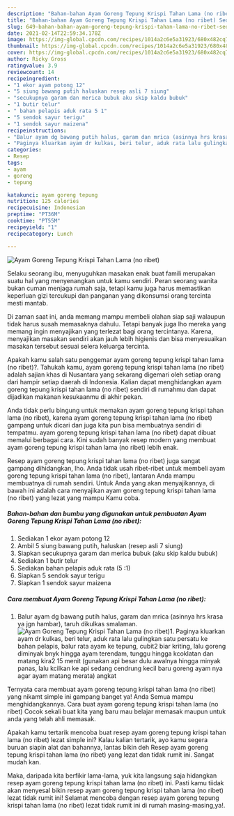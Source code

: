 ```yaml
---
description: "Bahan-bahan Ayam Goreng Tepung Krispi Tahan Lama (no ribet) Sederhana Untuk Jualan"
title: "Bahan-bahan Ayam Goreng Tepung Krispi Tahan Lama (no ribet) Sederhana Untuk Jualan"
slug: 649-bahan-bahan-ayam-goreng-tepung-krispi-tahan-lama-no-ribet-sederhana-untuk-jualan
date: 2021-02-14T22:59:34.178Z
image: https://img-global.cpcdn.com/recipes/1014a2c6e5a31923/680x482cq70/ayam-goreng-tepung-krispi-tahan-lama-no-ribet-foto-resep-utama.jpg
thumbnail: https://img-global.cpcdn.com/recipes/1014a2c6e5a31923/680x482cq70/ayam-goreng-tepung-krispi-tahan-lama-no-ribet-foto-resep-utama.jpg
cover: https://img-global.cpcdn.com/recipes/1014a2c6e5a31923/680x482cq70/ayam-goreng-tepung-krispi-tahan-lama-no-ribet-foto-resep-utama.jpg
author: Ricky Gross
ratingvalue: 3.9
reviewcount: 14
recipeingredient:
- "1 ekor ayam potong 12"
- "5 siung bawang putih haluskan resep asli 7 siung"
- "secukupnya garam dan merica bubuk aku skip kaldu bubuk"
- "1 butir telur"
- " bahan pelapis aduk rata 5 1"
- "5 sendok sayur terigu"
- "1 sendok sayur maizena"
recipeinstructions:
- "Balur ayam dg bawang putih halus, garam dan mrica (asinnya hrs krasa ya jgn hambar), taruh dikulkas smalaman."
- "Paginya kluarkan ayam dr kulkas, beri telur, aduk rata lalu gulingkan satu persatu ke bahan pelapis, balur rata ayam ke tepung, cubit2 biar kriting, lalu goreng diminyak bnyk hingga ayam terendam, tunggu hingga kcoklatan dan matang kira2 15 menit (gunakan api besar dulu awalnya hingga minyak panas, lalu kcilkan ke api sedang cendrung kecil baru goreng ayam nya agar ayam matang merata) angkat"
categories:
- Resep
tags:
- ayam
- goreng
- tepung

katakunci: ayam goreng tepung 
nutrition: 125 calories
recipecuisine: Indonesian
preptime: "PT36M"
cooktime: "PT55M"
recipeyield: "1"
recipecategory: Lunch

---
```



![Ayam Goreng Tepung Krispi Tahan Lama (no ribet)](https://img-global.cpcdn.com/recipes/1014a2c6e5a31923/680x482cq70/ayam-goreng-tepung-krispi-tahan-lama-no-ribet-foto-resep-utama.jpg)

Selaku seorang ibu, menyuguhkan masakan enak buat famili merupakan suatu hal yang menyenangkan untuk kamu sendiri. Peran seorang  wanita bukan cuman menjaga rumah saja, tetapi kamu juga harus memastikan keperluan gizi tercukupi dan panganan yang dikonsumsi orang tercinta mesti mantab.

Di zaman  saat ini, anda memang mampu membeli olahan siap saji walaupun tidak harus susah memasaknya dahulu. Tetapi banyak juga lho mereka yang memang ingin menyajikan yang terlezat bagi orang tercintanya. Karena, menyajikan masakan sendiri akan jauh lebih higienis dan bisa menyesuaikan masakan tersebut sesuai selera keluarga tercinta. 



Apakah kamu salah satu penggemar ayam goreng tepung krispi tahan lama (no ribet)?. Tahukah kamu, ayam goreng tepung krispi tahan lama (no ribet) adalah sajian khas di Nusantara yang sekarang digemari oleh setiap orang dari hampir setiap daerah di Indonesia. Kalian dapat menghidangkan ayam goreng tepung krispi tahan lama (no ribet) sendiri di rumahmu dan dapat dijadikan makanan kesukaanmu di akhir pekan.

Anda tidak perlu bingung untuk memakan ayam goreng tepung krispi tahan lama (no ribet), karena ayam goreng tepung krispi tahan lama (no ribet) gampang untuk dicari dan juga kita pun bisa membuatnya sendiri di tempatmu. ayam goreng tepung krispi tahan lama (no ribet) dapat dibuat memalui berbagai cara. Kini sudah banyak resep modern yang membuat ayam goreng tepung krispi tahan lama (no ribet) lebih enak.

Resep ayam goreng tepung krispi tahan lama (no ribet) juga sangat gampang dihidangkan, lho. Anda tidak usah ribet-ribet untuk membeli ayam goreng tepung krispi tahan lama (no ribet), lantaran Anda mampu membuatnya di rumah sendiri. Untuk Anda yang akan menyajikannya, di bawah ini adalah cara menyajikan ayam goreng tepung krispi tahan lama (no ribet) yang lezat yang mampu Kamu coba.

<!--inarticleads1-->

##### Bahan-bahan dan bumbu yang digunakan untuk pembuatan Ayam Goreng Tepung Krispi Tahan Lama (no ribet):

1. Sediakan 1 ekor ayam potong 12
1. Ambil 5 siung bawang putih, haluskan (resep asli 7 siung)
1. Siapkan secukupnya garam dan merica bubuk (aku skip kaldu bubuk)
1. Sediakan 1 butir telur
1. Sediakan  bahan pelapis aduk rata (5 :1)
1. Siapkan 5 sendok sayur terigu
1. Siapkan 1 sendok sayur maizena




<!--inarticleads2-->

##### Cara membuat Ayam Goreng Tepung Krispi Tahan Lama (no ribet):

1. Balur ayam dg bawang putih halus, garam dan mrica (asinnya hrs krasa ya jgn hambar), taruh dikulkas smalaman.
<img src="https://img-global.cpcdn.com/steps/5638f378d304843d/160x128cq70/ayam-goreng-tepung-krispi-tahan-lama-no-ribet-langkah-memasak-1-foto.jpg" alt="Ayam Goreng Tepung Krispi Tahan Lama (no ribet)">1. Paginya kluarkan ayam dr kulkas, beri telur, aduk rata lalu gulingkan satu persatu ke bahan pelapis, balur rata ayam ke tepung, cubit2 biar kriting, lalu goreng diminyak bnyk hingga ayam terendam, tunggu hingga kcoklatan dan matang kira2 15 menit (gunakan api besar dulu awalnya hingga minyak panas, lalu kcilkan ke api sedang cendrung kecil baru goreng ayam nya agar ayam matang merata) angkat




Ternyata cara membuat ayam goreng tepung krispi tahan lama (no ribet) yang nikamt simple ini gampang banget ya! Anda Semua mampu menghidangkannya. Cara buat ayam goreng tepung krispi tahan lama (no ribet) Cocok sekali buat kita yang baru mau belajar memasak maupun untuk anda yang telah ahli memasak.

Apakah kamu tertarik mencoba buat resep ayam goreng tepung krispi tahan lama (no ribet) lezat simple ini? Kalau kalian tertarik, ayo kamu segera buruan siapin alat dan bahannya, lantas bikin deh Resep ayam goreng tepung krispi tahan lama (no ribet) yang lezat dan tidak rumit ini. Sangat mudah kan. 

Maka, daripada kita berfikir lama-lama, yuk kita langsung saja hidangkan resep ayam goreng tepung krispi tahan lama (no ribet) ini. Pasti kamu tiidak akan menyesal bikin resep ayam goreng tepung krispi tahan lama (no ribet) lezat tidak rumit ini! Selamat mencoba dengan resep ayam goreng tepung krispi tahan lama (no ribet) lezat tidak rumit ini di rumah masing-masing,ya!.

